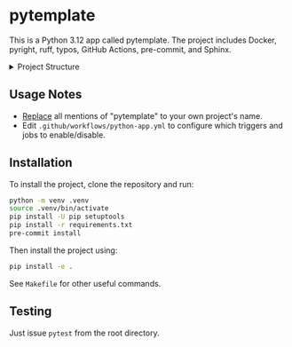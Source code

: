 # pytemplate

This is a Python 3.12 app called pytemplate. The project includes Docker, pyright, ruff, typos, GitHub Actions, pre-commit, and Sphinx.

<details>

<summary>Project Structure</summary>

## Project Structure

The project structure is as follows:

```sh
pytemplate
├── .dockerignore
├── .github
│   ├── dependabot.yml
│   └── workflows
│       └── python-app.yml
├── .gitignore
├── .pre-commit-config.yaml
├── Dockerfile
├── Makefile
├── README.md
├── docs
│   ├── Makefile
│   └── source
│       ├── conf.py
│       └── index.rst
├── pyproject.toml
├── pytemplate
│   ├── __init__.py
│   ├── main.py
│   └── utils.py
├── requirements.txt
├── ruff.toml
└── tests
    ├── test_main.py
    └── test_utils.py
```

The source code is located in the `pytemplate` folder, which contains the `__init__.py`, `main.py`, and `utils.py` files. The tests are located in the `tests` folder, which contains the `test_main.py` and `test_utils.py` files.

The project uses toml for configuration instead of `setup.py`. The configuration file is located in `pyproject.toml`.

The project includes Docker, with a `Dockerfile` located in the root directory. The `.dockerignore` file is also located in the root directory.

The project includes `pyright` for static type checking, `typos` for code spell check, `ruff` for linting & code formatting, and `pre-commit` for enforcing these checks before git commits and on the CI. The configuration for these tools is located in the `ruff.toml` and `.pre-commit-config.yaml` files.

The project includes Sphinx for documentation, with the documentation located in the `docs` folder. The `source/conf.py` file contains the configuration for Sphinx.

The project includes GitHub Actions for continuous integration, with the configuration located in the `.github/workflows/python-app.yml` file.

</details>

## Usage Notes

- [Replace](https://github.com/your-tools/ruplacer) all mentions of "pytemplate" to your own project's name.
- Edit `.github/workflows/python-app.yml` to configure which triggers and jobs to enable/disable.

## Installation

To install the project, clone the repository and run:

```sh
python -m venv .venv
source .venv/bin/activate
pip install -U pip setuptools
pip install -r requirements.txt
pre-commit install
```

Then install the project using:

```sh
pip install -e .
```

See `Makefile` for other useful commands.

## Testing

Just issue `pytest` from the root directory.
